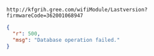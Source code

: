 `http://kfgrih.gree.com/wifiModule/Lastversion?firmwareCode=362001068947`

```json
{
  "r": 500,
  "msg": "Database operation failed."
}
```